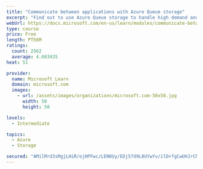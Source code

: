 ```yaml
---
title: "Communicate between applications with Azure Queue storage"
excerpt: "Find out to use Azure Queue storage to handle high demand and improve resilience in your distributed applications."
webUrl: https://docs.microsoft.com/en-us/learn/modules/communicate-between-apps-with-azure-queue-storage/
type: course
price: Free
length: PT56M
ratings:
  count: 2562
  average: 4.603435
heat: 51

provider:
  name: Microsoft Learn
  domain: microsoft.com
  images:
    - url: /assets/images/organizations/microsoft.com-50x50.jpg
      width: 50
      height: 50

levels:
  - Intermediate

topics:
  - Azure
  - Storage

secured: "AMilMrd3sMgjLHiR/ojHPFwc/LEN0Uy/EDj57d9L8UYwYv/ilD+fgCwUHJrCNdazJx4pUPNH8BO5yf8j/EQeBMcGhKnEspT4JOKUQK+VLpztfVvzWvJY4OFSydTHNNvwICwthWyhAaVpK0GuE0g3ifpeCCxLNB7jqW79qSSwy7CcooFenUIzso3Dbnx6UO7hxmJpRcUJJvwOgxE2HxRQQh2ul5SxvPeS68UY/9WVKPpcnIfPnS2cXySSm5/1yzECBjlv/zrB0qORw1oPr5LtKzLGcirnD+I3KL7gm42CWCqDgk/w6NWxp/7xvzeohwaSYE92PElrHb3vYzir5DjUsuWlLrW3nB69GQPVTov3iOxS2UvVdsnaODWUy7MzvzJhpuSF5P8lXSiiQs+HhVJ5VEiNpXlZplkioEWWU2bHpZQ=;dSXc2euv0oK1IjKsCI/3aQ=="
---
```


